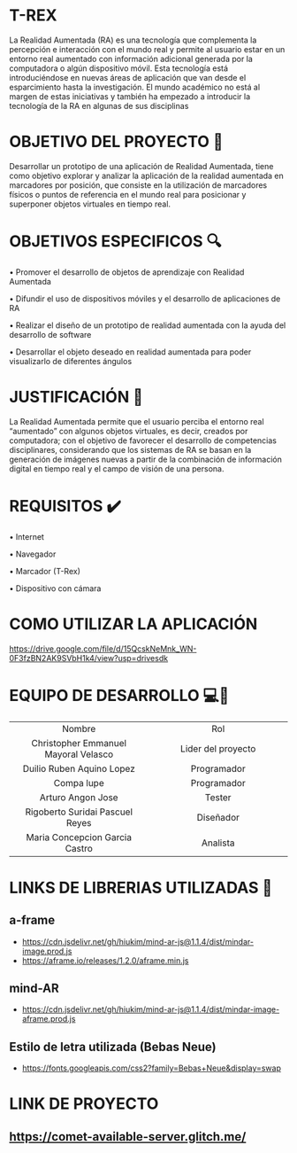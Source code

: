 # T-REX

La Realidad Aumentada (RA) es una tecnología que complementa la percepción e 
interacción con el mundo real y permite al usuario estar en un entorno real 
aumentado con información adicional generada por la computadora o algún 
dispositivo móvil. Esta tecnología está introduciéndose en nuevas áreas de 
aplicación que van desde el esparcimiento hasta la investigación. El mundo 
académico no está al margen de estas iniciativas y también ha empezado a 
introducir la tecnología de la RA en algunas de sus disciplinas

# OBJETIVO DEL PROYECTO :checkered_flag:
Desarrollar un prototipo de una aplicación de Realidad Aumentada, tiene como 
objetivo explorar y analizar la aplicación de la realidad aumentada en marcadores 
por posición, que consiste en la utilización de marcadores físicos o puntos de 
referencia en el mundo real para posicionar y superponer objetos virtuales en tiempo 
real.

# OBJETIVOS ESPECIFICOS :mag:
• Promover el desarrollo de objetos de aprendizaje con Realidad Aumentada

• Difundir el uso de dispositivos móviles y el desarrollo de aplicaciones de RA 

• Realizar el diseño de un prototipo de realidad aumentada con la ayuda del 
desarrollo de software

• Desarrollar el objeto deseado en realidad aumentada para poder visualizarlo 
de diferentes ángulos

# JUSTIFICACIÓN :pencil:
La Realidad Aumentada permite que el usuario perciba el entorno real “aumentado”
con algunos objetos virtuales, es decir, creados por computadora; con el objetivo de 
favorecer el desarrollo de competencias disciplinares, considerando que los 
sistemas de RA se basan en la generación de imágenes nuevas a partir de la 
combinación de información digital en tiempo real y el campo de visión de una 
persona.

# REQUISITOS :heavy_check_mark:

• Internet 

• Navegador

• Marcador (T-Rex)

• Dispositivo con cámara 


# COMO UTILIZAR LA APLICACIÓN
https://drive.google.com/file/d/15QcskNeMnk_WN-0F3fzBN2AK9SVbH1k4/view?usp=drivesdk

# EQUIPO DE DESARROLLO :computer::boy:
<table style="width: 100%; text-align: center;">
  <tr>
    <td style="width: 33%;">Nombre</td>
    <td style="width: 33%;">Rol</td>
  </tr>
  <tr>
    <td style="width: 33%;">Christopher Emmanuel Mayoral Velasco</td>
    <td style="width: 33%;">Lider del proyecto</td>
  </tr>
  <tr>
    <td style="width: 33%;">Duilio Ruben Aquino Lopez</td>
    <td style="width: 33%;">Programador</td>
  </tr>
  <tr>
    <td style="width: 33%;">Compa lupe</td>
    <td style="width: 33%;">Programador</td>
  </tr>
  <tr>
    <td style="width: 33%;">Arturo Angon Jose </td>
    <td style="width: 33%;">Tester</td>
  </tr>
  <tr>
    <td style="width: 33%;">Rigoberto Suridai Pascuel Reyes</td>
    <td style="width: 33%;">Diseñador</td>
  </tr>
  <tr>
    <td style="width: 33%;">Maria Concepcion Garcia Castro</td>
    <td style="width: 33%;">Analista</td>
  </tr>
</table>



# LINKS DE LIBRERIAS UTILIZADAS :link:
## a-frame
- https://cdn.jsdelivr.net/gh/hiukim/mind-ar-js@1.1.4/dist/mindar-image.prod.js
- https://aframe.io/releases/1.2.0/aframe.min.js

## mind-AR
- https://cdn.jsdelivr.net/gh/hiukim/mind-ar-js@1.1.4/dist/mindar-image-aframe.prod.js

## Estilo de letra utilizada (Bebas Neue)
- https://fonts.googleapis.com/css2?family=Bebas+Neue&display=swap
# LINK DE PROYECTO
## https://comet-available-server.glitch.me/



